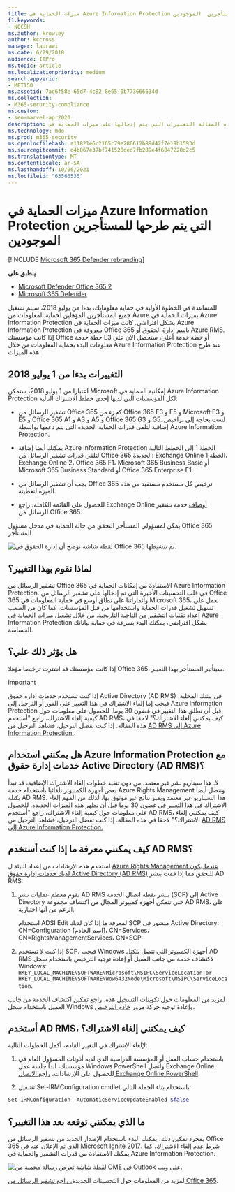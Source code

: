 ```yaml
---
title: ميزات الحماية في Azure Information Protection التي يتم طرحها للمستأجرين  الموجودين
f1.keywords:
- NOCSH
ms.author: krowley
author: kccross
manager: laurawi
ms.date: 6/29/2018
audience: ITPro
ms.topic: article
ms.localizationpriority: medium
search.appverid:
- MET150
ms.assetid: 7ad6f58e-65d7-4c82-8e65-0b773666634d
ms.collection:
- M365-security-compliance
ms.custom:
- seo-marvel-apr2020
description: تشرح هذه المقالة التغييرات التي يتم إدخالها على ميزات الحماية في Azure Information Protection
ms.technology: mdo
ms.prod: m365-security
ms.openlocfilehash: a11821e6c2165c79e286612b89d42f7e19b1593d
ms.sourcegitcommit: d4b867e37bf741528ded7fb289e4f6847228d2c5
ms.translationtype: MT
ms.contentlocale: ar-SA
ms.lasthandoff: 10/06/2021
ms.locfileid: "63566535"
---
```

# <a name="protection-features-in-azure-information-protection-rolling-out-to-existing-tenants"></a>ميزات الحماية في Azure Information Protection التي يتم طرحها للمستأجرين  الموجودين

[!INCLUDE [Microsoft 365 Defender rebranding](../includes/microsoft-defender-for-office.md)]

**ينطبق على**
- [Microsoft Defender Office 365 2](defender-for-office-365.md)
- [Microsoft 365 Defender](../defender/microsoft-365-defender.md)

للمساعدة في الخطوة الأولية في حماية معلوماتك، بدءا من يوليو 2018، سيتم تشغيل جميع المستأجرين المؤهلين لحماية المعلومات من Azure بميزات الحماية في Azure Information Protection بشكل افتراضي. كانت ميزات الحماية في Azure Information Protection معروفة في Office 365 باسم إدارة الحقوق أو Azure RMS. إذا كانت مؤسستك Office خطة خدمة E3 أو خطة خدمة أعلى، ستحصل الآن على معلومات البدء بحماية المعلومات من خلال Azure Information Protection عند طرح هذه الميزات.

## <a name="changes-beginning-july-1-2018"></a>التغييرات بدءا من 1 يوليو 2018

اعتبارا من 1 يوليو 2018، ستمكن Microsoft إمكانية الحماية في Azure Information Protection لكل المؤسسات التي لديها إحدى خطط الاشتراك التالية:

- تشفير الرسائل من Office 365 كجزء من Office 365 E3 و E5 و Microsoft E3 و E5 و Office 365 A1 و A3 و A5 و Office 365 G3 و G5. لست بحاجة إلى تراخيص إضافية لتلقي قدرات الحماية الجديدة التي يتم دعمها بواسطة Azure Information Protection.

- يمكنك أيضا إضافة Azure Information Protection الخطة 1 إلى الخطط التالية لتلقي قدرات تشفير الرسائل من Office 365 الجديدة: Exchange Online الخطة 1، Exchange Online 2، Office 365 F1، Microsoft 365 Business Basic أو Microsoft 365 Business Standard أو Office 365 Enterprise E1.

- يجب أن تشفير الرسائل من Office 365 ترخيص كل مستخدم مستفيد من هذه الميزة لتغطيته.

- للحصول على القائمة الكاملة، راجع Exchange Online [أوصاف](/office365/servicedescriptions/exchange-online-service-description/exchange-online-service-description) خدمة تشفير الرسائل من Office 365.

يمكن لمسؤولي المستأجر التحقق من حالة الحماية في مدخل مسؤول Office 365 المستأجر.

![لقطة شاشة توضح أن إدارة الحقوق في Office 365 تم تنشيطها.](../../media/303453c8-e4a5-4875-b49f-e80c3eb7b91e.png)

## <a name="why-are-we-making-this-change"></a>لماذا نقوم بهذا التغيير؟

تشفير الرسائل من Office 365 الاستفادة من إمكانات الحماية في Azure Information Protection. في قلب التحسينات الأخيرة التي تم إدخالها على تشفير الرسائل من Office 365 واثماراتنا على نطاق أوسع في حماية المعلومات في Microsoft 365، نعمل على تسهيل تشغيل قدرات الحماية واستخدامها من قبل المؤسسات، كما كان من الصعب إعداد تقنيات التشفير من الناحية التاريخية. من خلال تشغيل ميزات الحماية في Azure Information Protection بشكل افتراضي، يمكنك البدء بسرعة في حماية بياناتك الحساسة.

## <a name="does-this-impact-me"></a>هل يؤثر ذلك علي؟

إذا كانت مؤسستك قد اشترت ترخيصا مؤهلا Office 365، سيتأثير المستأجر بهذا التغيير.

> [!IMPORTANT]
> إذا كنت تستخدم خدمات إدارة حقوق Active Directory (AD RMS) في بيئتك المحلية، فيجب إما إلغاء الاشتراك في هذا التغيير على الفور أو الترحيل إلى Azure Information Protection قبل أن نطلق هذا التغيير في غضون 30 يوما. للحصول على معلومات حول كيفية إلغاء الاشتراك، راجع "أستخدم AD RMS، كيف يمكنني إلغاء الاشتراك؟" لاحقا في هذه المقالة. إذا كنت تفضل الترحيل، فشاهد الترحيل من [AD RMS إلى Azure Information Protection.](/azure/information-protection/plan-design/migrate-from-ad-rms-to-azure-rms).

## <a name="can-i-use-azure-information-protection-with-active-directory-rights-management-services-ad-rms"></a>هل يمكنني استخدام Azure Information Protection مع خدمات إدارة حقوق Active Directory (AD RMS)؟

لا. هذا سيناريو نشر غير معتمد. من دون تنفيذ خطوات إلغاء الاشتراك الإضافية، قد تبدأ بعض أجهزة الكمبيوتر تلقائيا باستخدام خدمة Azure Rights Management وتتصل أيضا بكتلة AD RMS. هذا السيناريو غير معتمد ويميز نتائج غير موثوق بها، لذلك من المهم إلغاء الاشتراك في هذا التغيير في غضون 30 يوما قبل أن نظهر هذه الميزات الجديدة. للحصول على معلومات حول كيفية إلغاء الاشتراك، راجع "أستخدم AD RMS، كيف يمكنني إلغاء الاشتراك؟" لاحقا في هذه المقالة. إذا كنت تفضل الترحيل، فشاهد الترحيل من [AD RMS إلى Azure Information Protection.](/azure/information-protection/plan-design/migrate-from-ad-rms-to-azure-rms)

## <a name="how-do-i-know-if-im-using-ad-rms"></a>كيف يمكنني معرفة ما إذا كنت أستخدم AD RMS؟

استخدم هذه الإرشادات من إعداد البيئة ل [Azure Rights Management عندما يكون لديك خدمات إدارة حقوق Active Directory (AD RMS)](/azure/information-protection/deploy-use/prepare-environment-adrms) للتحقق مما إذا قمت بنشر AD RMS:

1. تقوم معظم عمليات نشر AD RMS بنشر نقطة اتصال الخدمة (SCP) إلى Active Directory حتى تتمكن أجهزة كمبيوتر المجال من اكتشاف مجموعة AD RMS، على الرغم من أنها اختيارية.

   استخدام ADSI Edit لمعرفة ما إذا كان لديك SCP منشور في Active Directory: CN=Configuration [اسم الخادم]، CN=Services، CN=RightsManagementServices، CN=SCP

2. إذا كنت لا تستخدم SCP، فيجب Windows أجهزة الكمبيوتر التي تتصل بتكتل AD RMS لاكتشاف خدمة من جانب العميل أو إعادة توجيه الترخيص باستخدام سجل Windows: `HKEY_LOCAL_MACHINE\SOFTWARE\Microsoft\MSIPC\ServiceLocation or HKEY_LOCAL_MACHINE\SOFTWARE\Wow6432Node\Microsoft\MSIPC\ServiceLocation`.

لمزيد من المعلومات حول تكوينات التسجيل هذه، راجع [](/azure/information-protection/rms-client/client-deployment-notes#enabling-client-side-service-discovery-by-using-the-windows-registry) تمكين اكتشاف الخدمة من جانب العميل باستخدام سجل Windows وإعادة توجيه حركة مرور [خادم الترخيص](/azure/information-protection/rms-client/client-deployment-notes#redirecting-licensing-server-traffic).

## <a name="i-use-ad-rms-how-do-i-opt-out"></a>أستخدم AD RMS، كيف يمكنني إلغاء الاشتراك؟

لإلغاء الاشتراك في التغيير القادم، أكمل الخطوات التالية:

1. باستخدام حساب العمل أو المؤسسة الدراسية الذي لديه أذونات المسؤول العام في مؤسستك، ابدأ جلسة عمل Windows PowerShell واتصل Exchange Online. للحصول على الإرشادات، [راجع الاتصال Exchange Online PowerShell](/powershell/exchange/connect-to-exchange-online-powershell).

2. تشغيل Set-IRMConfiguration cmdlet باستخدام بناء الجملة التالي:

  ```powershell
  Set-IRMConfiguration -AutomaticServiceUpdateEnabled $false
  ```

## <a name="what-can-i-expect-after-this-change-has-been-made"></a>ما الذي يمكنني توقعه بعد هذا التغيير؟

بمجرد تمكين ذلك، يمكنك البدء باستخدام الإصدار الجديد من تشفير الرسائل من Office 365 الذي تم الإعلان عنه في [Microsoft Ignite 2017](https://techcommunity.microsoft.com/t5/Security-Privacy-and-Compliance/Email-Encryption-and-Rights-Protection/ba-p/110801)، شرط عدم إلغاء الاشتراك، كما يمكنك الاستفادة من قدرات التشفير والحماية في Azure Information Protection.

![لقطة شاشة تعرض رسالة محمية من OME في Outlook على ويب.](../../media/599ca9e7-c05a-429e-ae8d-359f1291a3d8.png)

لمزيد من المعلومات حول التحسينات الجديدة[، راجع تشفير الرسائل من Office 365](../../compliance/ome.md).